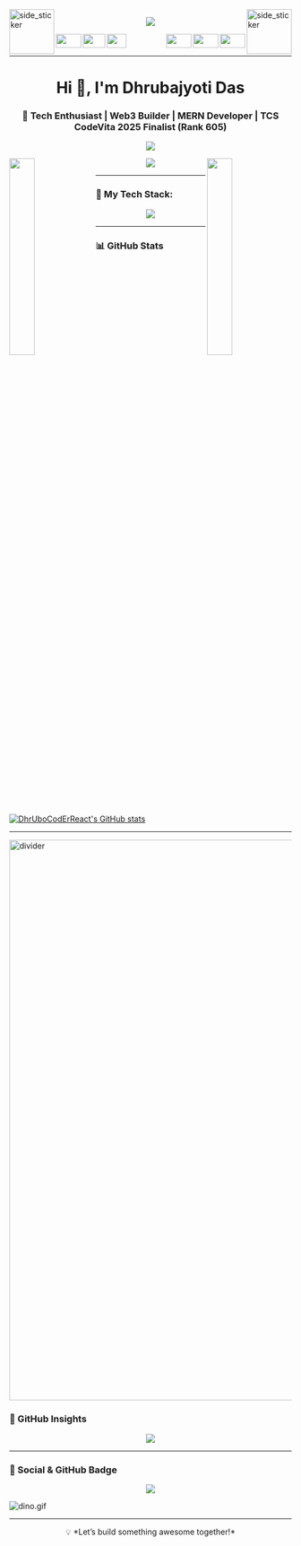 <img align="left" width=80px height=80px alt="side_sticker" src="https://media.giphy.com/media/TEnXkcsHrP4YedChhA/giphy.gif" />
<img align="right" width=80px height=80px alt="side_sticker" src="https://media.giphy.com/media/TEnXkcsHrP4YedChhA/giphy.gif" />

<p align="center"><img src="https://i.imgur.com/A6bWGFl.gif" /></p>

<img src="https://media1.giphy.com/media/ZbftmEwht0nDkl6XFX/giphy.gif" width="45" height="25" align="left">
<img src="https://media2.giphy.com/media/3JTwfEEdDlpyh6M0o2/giphy.gif" width="45" height="25" align="right">
<img src="https://media0.giphy.com/media/2oO1ZKeNbqOfdZq3Xg/giphy.gif" width="40" height="25" align="left">
<img src="https://media4.giphy.com/media/Jfcb1m7szdya4/giphy.gif" width="45" height="25" align="right">
<img src="https://media3.giphy.com/media/TpNTATTp5c2Ri/giphy.gif" width="45" height="25" align="right">
<img src="https://media0.giphy.com/media/5eFFhJ3yrAIndRQeFx/giphy.gif" width="35" height="25">

---

<h1 align="center">Hi 👋, I'm Dhrubajyoti Das</h1>
<h3 align="center">🚀 Tech Enthusiast | Web3 Builder | MERN Developer | TCS CodeVita 2025 Finalist (Rank 605)</h3>

<p align="center">
  <img src="https://count.getloli.com/get/@dhrubajyoticoder?theme=rule34" />
</p>

<img align="left" src="https://user-images.githubusercontent.com/65187002/144930161-2f783401-8d27-4fdf-a2f7-cc0ba32f1f1f.gif" width="30%">
<img align="right" src="https://user-images.githubusercontent.com/65187002/144930161-2f783401-8d27-4fdf-a2f7-cc0ba32f1f1f.gif" width="30%">
<p align="center">
  <img src="https://raw.githubusercontent.com/yasinnorozzadeh/yasinnorozzadeh/main/intro.gif" />
</p>

---

### 🧰 My Tech Stack:
<p align="center">
  <img src="https://skillicons.dev/icons?i=js,ts,html,css,react,nextjs,angular,nodejs,express,mongodb,mysql,prisma,tailwind,bootstrap,redux,solidity,web3,vercel,linux,bash,git,github,cpp,java,python,figma,postman" />
</p>

---

### 📊 GitHub Stats
[![DhrUboCodErReact's GitHub stats](https://github-readme-stats.vercel.app/api?username=DhrUboCodErReact&show_icons=true&theme=default&cache_seconds=3600)](https://github.com/anuraghazra/github-readme-stats)


---

<img align="center" src="https://user-images.githubusercontent.com/73097560/115834477-dbab4500-a447-11eb-908a-139a6edaec5c.gif" alt="divider" width="1000"/>

### 🧠 GitHub Insights
<p align="center">
  <img src="https://github-profile-summary-cards.vercel.app/api/cards/profile-details?username=DhrUboCodErReact&theme=github_dark" />
</p>

---

### 🔗 Social & GitHub Badge
<p align="center">
  <img src="https://img.shields.io/github/followers/dhrubajyoticoder?label=Follow&style=social" />
</p>

<img data-target="animated-image.replacedImage" alt="dino.gif" src="https://github.com/saadeghi/saadeghi/raw/master/dino.gif" style="display: block; margin: auto;">

---

<p align="center">💡 *Let’s build something awesome together!*</p>
